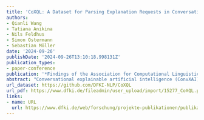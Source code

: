 ```yaml
---
title: 'CoXQL: A Dataset for Parsing Explanation Requests in Conversational XAI Systems'
authors:
- Qianli Wang
- Tatiana Anikina
- Nils Feldhus
- Simon Ostermann
- Sebastian Möller
date: '2024-09-26'
publishDate: '2024-09-26T13:10:18.998131Z'
publication_types:
- paper-conference
publication: '*Findings of the Association for Computational Linguistics: EMNLP 2024*'
abstract: "Conversational explainable artificial intelligence (ConvXAI) systems based on large language models (LLMs) have garnered significant interest from the research community in natural language processing (NLP) and human-computer interaction (HCI). Such systems can provide answers to user questions about explanations in dialogues, have the potential to enhance users' comprehension and offer more information about the decision-making and generation processes of LLMs. Currently available ConvXAI systems are based on intent recognition rather than free chat, as this has been found to be more precise and reliable in identifying users' intentions. However, the recognition of intents still presents a challenge in the case of ConvXAI, since little training data exist and the domain is highly specific, as there is a broad range of XAI methods to map requests onto. In order to bridge this gap, we present CoXQL, the first dataset for user intent recognition in ConvXAI, covering 31 intents, seven of which require filling multiple slots. Subsequently, we enhance an existing parsing approach by incorporating template validations, and conduct an evaluation of several LLMs on CoXQL using different parsing strategies. We conclude that the improved parsing approach (MP+) surpasses the performance of previous approaches. We also discover that intents with multiple slots remain highly challenging for LLMs."
url_dataset: https://github.com/DFKI-NLP/CoXQL
url_pdf: https://www.dfki.de/fileadmin/user_upload/import/15277_CoXQL.pdf 
links:
- name: URL
  url: https://www.dfki.de/web/forschung/projekte-publikationen/publikation/15277
---
```

